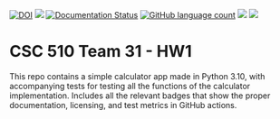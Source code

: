 [![DOI](https://zenodo.org/badge/530457912.svg)](https://zenodo.org/badge/latestdoi/530457912)
<a href="https://github.com/txt/se22"><img src="https://img.shields.io/badge/purpose-%20se-blueviolet"></a>
[![Documentation Status](https://readthedocs.org/projects/ansicolortags/badge/?version=latest)](https://github.com/CSC-510-Team-31/CSC_510-Team-31_HW1/blob/master/README.md)
[![GitHub language count](https://img.shields.io/github/languages/count/vishalveerareddy/CSC_510-Team-31_HW1?style=flat-square)](https://docs.python.org/3/)
<a href =https://github.com/CSC-510-Team-31/CSC_510-Team-31_HW1/blob/master/LICENSE><img src=https://img.shields.io/github/license/vishalveerareddy/CSC_510-Team-31_HW1></a>
<a href="https://github.com/vishalveerareddy/CSC_510-Team-31_HW1/actions"><img src="https://github.com/vishalveerareddy/CSC_510-Team-31_HW1/actions/workflows/python-app.yml/badge.svg"></a>

# CSC 510 Team 31 - HW1
This repo contains a simple calculator app made in Python 3.10, with accompanying tests for testing all the functions of the calculator implementation. Includes all the relevant badges that show the proper documentation, licensing, and test metrics in GitHub actions.
